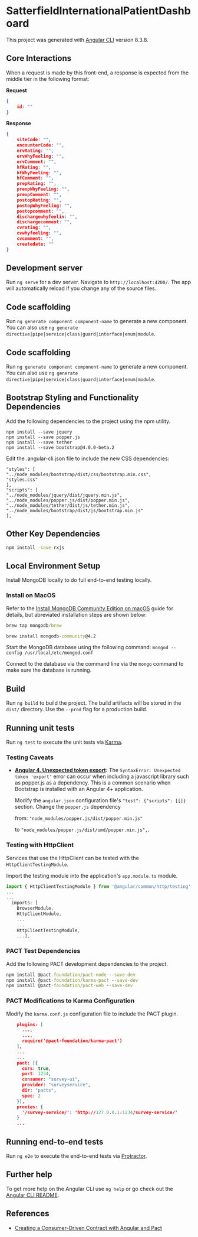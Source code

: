 # SatterfieldInternationalPatientDashboard

This project was generated with [Angular CLI](https://github.com/angular/angular-cli) version 8.3.8.

## Core Interactions
When a request is made by this front-end, a response is expected from the middle tier in the following format:

**Request**
```json
{
    id: ""
}
```

**Response**

```json
{
    siteCode: "",
    encounterCode: "",
    ervRating: "",
    ervWhyFeeling: "",
    ervComment: "",
    hfRating: "",
    hfWhyFeeling: "",
    hfComment: "",
    prepRating: "",
    preopWhyFeeling: "",
    preopComment: "",
    postopRating: "",
    postopWhyFeeling: "",
    postopcomment: "",
    dischargewhyfeelin: "",
    dischargecomment: "",
    cvrating: "",
    cvwhyfeeling: "",
    cvcomment: "",
    createdate: ""
}
```

## Development server

Run `ng serve` for a dev server. Navigate to `http://localhost:4200/`. The app will automatically reload if you change any of the source files.

## Code scaffolding

Run `ng generate component component-name` to generate a new component. You can also use `ng generate directive|pipe|service|class|guard|interface|enum|module`.

## Code scaffolding

Run `ng generate component component-name` to generate a new component. You can also use `ng generate directive|pipe|service|class|guard|interface|enum|module`.

## Bootstrap Styling and Functionality Dependencies
Add the following dependencies to the project using the npm utility.

```
npm install --save jquery
npm install --save popper.js
npm install --save tether
npm install --save bootstrap@4.0.0-beta.2
```

Edit the .angular-cli.json file to include the new CSS dependencies:
```
"styles": [
"../node_modules/bootstrap/dist/css/bootstrap.min.css",
"styles.css"
],
"scripts": [
"../node_modules/jquery/dist/jquery.min.js",
"../node_modules/popper.js/dist/popper.min.js",
"../node_modules/tether/dist/js/tether.min.js",
"../node_modules/bootstrap/dist/js/bootstrap.min.js"
],
```
## Other Key Dependencies

```cmd
npm install -save rxjs
```

## Local Environment Setup

Install MongoDB locally to do full end-to-end testing locally.

### Install on MacOS

Refer to the [Install MongoDB Community Edition on macOS](https://docs.mongodb.com/manual/tutorial/install-mongodb-on-os-x/) guide for details, but abreviated installation steps are shown below:

```cmd
brew tap mongodb/brew

brew install mongodb-community@4.2
```

Start the MongoDB database using the following command: `mongod --config /usr/local/etc/mongod.conf`

Connect to the database via the command line via the `mongo` command to make sure the database is running.

## Build

Run `ng build` to build the project. The build artifacts will be stored in the `dist/` directory. Use the `--prod` flag for a production build.

## Running unit tests

Run `ng test` to execute the unit tests via [Karma](https://karma-runner.github.io).

### Testing Caveats

- **[Angular 4. Unexpected token export](https://stackoverflow.com/questions/46092871/angular-4-unexpected-token-export):** The `SyntaxError: Unexpected token 'export'` error can occur when including a javascript library such as popper.js as a dependency.  This is a common scenario when Bootstrap is installed with an Angular 4+ application.

    Modify the `angular.json` configuration file's `"test": {"scripts": [[]}` section.  Change the `popper.js` dependency 

    from:
    `"node_modules/popper.js/dist/popper.min.js"` 

    to 
    `"node_modules/popper.js/dist/umd/popper.min.js",`.

### Testing with HttpClient

Services that use the HttpClient can be tested with the `HttpClientTestingModule`.

Import the testing module into the application's `app.module.ts` module.
```javascript
import { HttpClientTestingModule } from '@angular/common/http/testing';
...
...
  imports: [
    BrowserModule,
    HttpClientModule,
    ...
    ...
    HttpClientTestingModule,
    ...],
```

### PACT Test Dependencies

Add the following PACT development dependencies to the project.

```cmd
npm install @pact-foundation/pact-node --save-dev
npm install @pact-foundation/karma-pact --save-dev
npm install @pact-foundation/pact-web --save-dev
```

### PACT Modifications to Karma Configuration

Modify the `karma.conf.js` configuration file to include the PACT plugin.

```json
    plugins: [
      ...,
      ...,
      require('@pact-foundation/karma-pact')
    ],
    ...
    ...
    pact: [{
      cors: true,
      port: 1234,
      consumer: "survey-ui",
      provider: "surveyservice",
      dir: "pacts",
      spec: 2
    }],
    proxies: {
      '/survey-service/': 'http://127.0.0.1:1234/survey-service/'
    }
    ...
```

## Running end-to-end tests

Run `ng e2e` to execute the end-to-end tests via [Protractor](http://www.protractortest.org/).

## Further help

To get more help on the Angular CLI use `ng help` or go check out the [Angular CLI README](https://github.com/angular/angular-cli/blob/master/README.md).

## References

- [Creating a Consumer-Driven Contract with Angular and Pact](https://reflectoring.io/consumer-driven-contracts-with-angular-and-pact/)